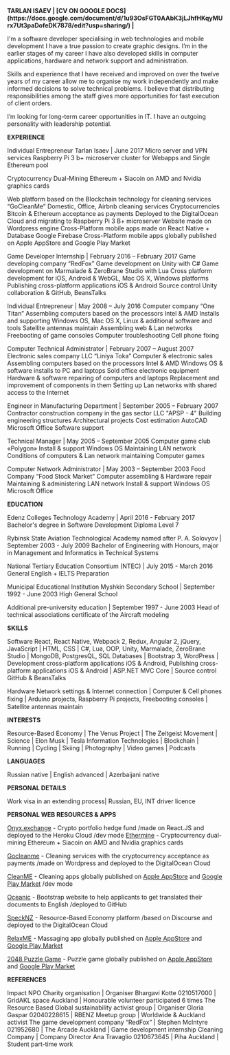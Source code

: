 <span>
   <b class='no-italics'>TARLAN ISAEV | [CV ON GOOGLE DOCS](https://docs.google.com/document/d/1u93OsFGT0AAbK3jLJhfHKqyMUrx7Ut3paDofeDK7878/edit?usp=sharing/) | 
</b>
</span>
       
I'm a software developer specialising in web technologies and mobile development I have a true passion to create graphic designs. I’m in the earlier stages of my career I have also developed skills in computer applications, hardware and network support and administration. 

Skills and experience that I have received and improved on over the twelve years of my career allow me to organise my work independently and make informed decisions to solve technical problems. I believe that distributing responsibilities among the staff gives more opportunities for fast execution of client orders. 

I’m looking for long-term career opportunities in IT. I have an outgoing personality with leadership potential.

<span>
   <b class='no-italics'>EXPERIENCE</b>
</span>

Individual Entrepreneur Tarlan Isaev | June 2017
Micro server and VPN services 
Raspberry Pi 3 b+ microserver cluster for Webapps and Single Ethereum pool

Cryptocurrency Dual-Mining 
Ethereum + Siacoin on AMD and Nvidia graphics cards 

Web platform based on the Blockchain technology for cleaning services “GoCleanMe”
Domestic, Office, Airbnb cleaning services 
Cryptocurrencies Bitcoin & Ethereum acceptance as payments
Deployed to the DigitalOcean Cloud and migrating to Raspberry Pi 3 B+ microserver
Website made on Wordpress engine
Cross-Platform mobile apps made on React Native + Database Google Firebase
Cross-Platform mobile apps globally published on Apple AppStore and Google Play Market

Game Developer Internship | February 2016 – February 2017 
Game developing company “RedFox” 
Game development on Unity with C#
Game development on Marmalade & ZeroBrane Studio with Lua
Cross platform development for iOS, Android & WebGL, Mac OS X, Windows platforms
Publishing cross-platform applications iOS & Android
Source control Unity collaboration & GitHub, BeansTalks   

Individual Entrepreneur | May 2008 – July 2016 
Computer company “One Titan” 
Assembling computers based on the processors Intel & AMD
Installs and supporting Windows OS, Mac OS X, Linux & additional software and tools
Satellite antennas maintain 
Assembling web & Lan networks 
Freebooting of game consoles
Computer troubleshooting
Cell phone fixing

Computer Technical Administrator | February 2007 – August 2007 
Electronic sales company LLC “Liniya Toka” 
Computer & electronic sales
Assembling computers based on the processors Intel & AMD
Windows OS & software installs to PC and laptops
Sold office electronic equipment
Hardware & software repairing of computers and laptops
Replacement and improvement of components in them
Setting up Lan networks with shared access to the Internet

Engineer in Manufacturing Department | September 2005 – February 2007 
Сontractor construction company in the gas sector LLC "APSP - 4" 
Building engineering structures
Architectural projects 
Cost estimation 
AutoCAD
Microsoft Office 
Software support

Technical Manager | May 2005 – September 2005 
Computer game club «Polygon» 
Install & support Windows OS
Maintaining LAN network
Conditions of computers & Lan network maintaining 
Computer games

Computer Network Administrator | May 2003 – September 2003 
Food Company “Food Stock Market”
Computer assembling & Hardware repair
Maintaining & administering LAN network 
Install & support Windows OS
Microsoft Office 

<span>
   <b class='no-italics'>EDUCATION</b>
</span>

Edenz Colleges Technology Academy | April 2016 - February 2017
Bachelor's degree in Software Development Diploma Level 7

Rybinsk State Aviation Technological Academy named after P. A. Solovyov | September 2003 - July 2009 
Bachelor of Engineering with Honours, major in Management and Informatics in Technical Systems

National Tertiary Education Consortium (NTEC) | July 2015 - March 2016
General English + IELTS Preparation

Municipal Educational Institution Myshkin Secondary School | September 1992 - June 2003
High General School

Additional pre-university education | September 1997 - June 2003
Head of technical associations certificate of the Aircraft modeling

<span>
   <b class='no-italics'>SKILLS</b>
</span>

Software
React, React Native, Webpack 2, Redux, Angular 2, jQuery, JavaScript | HTML, CSS | C#, Lua, OOP, Unity, Marmalade, ZeroBrane Studio | MongoDB, PostgresQL, SQL Databases | Bootstrap 3, WordPress | Development cross-platform applications iOS & Android, Publishing cross-platform applications iOS & Android | ASP.NET MVC Core | Source control GitHub & BeansTalks 

Hardware
Network settings & Internet connection | Computer & Cell phones ﬁxing | Arduino projects, Raspberry Pi projects, Freebooting consoles | Satellite antennas maintain  

<span>
   <b class='no-italics'>INTERESTS</b>
</span>

Resource-Based Economy | The Venus Project | The Zeitgeist Movement | Science | Elon Musk | Tesla 
Information Technologies | Blockchain | Running | Cycling | Skiing | Photography | Video games | Podcasts 

<span>
   <b class='no-italics'>LANGUAGES</b>
</span>

Russian native | English advanced | Azerbaijani native 

<span>
   <b class='no-italics'>PERSONAL DETAILS</b>
</span>

Work visa in an extending process| Russian, EU, INT driver licence 

<span>
   <b class='no-italics'>PERSONAL WEB RESOURCES & APPS</b>
</span>

[Onyx.exchange](http://www.onyx.exchange/) - Crypto portfolio hedge fund /made on React.JS and deployed to the Heroku Cloud /dev mode
[Ethermine](https://ethermine.org/miners/e3db5718a40ecf53834c1ae0fb91208622fa1e94) - Cryptocurrency dual-mining Ethereum + Siacoin on AMD and Nvidia graphics cards 

[Gocleanme](http://www.gocleanme.me/) - Cleaning services with the cryptocurrency acceptance as payments /made on Wordpress and deployed to the DigitalOcean Cloud

[CleanME](https://itunes.apple.com/nz/app/cleanme-cleaning-services/id1181291989?mt=8/) - Cleaning apps globally published on [Apple AppStore](https://itunes.apple.com/nz/app/cleanme-cleaning-services/id1181291989?mt=8/) and [Google Play Market](https://play.google.com/store/apps/details?id=com.cleanme.cleanme) /dev mode

[Oceanic](http://organicnz.github.io/oceanic/) -  Bootstrap website to help applicants to get translated their documents to English /deployed to GitHub

[SpeckNZ](http://www.specknz.me/) - Resource-Based Economy platform /based on Discourse and deployed to the DigitalOcean Cloud

[RelaxME](https://itunes.apple.com/nz/app/relaxme-massage-services/id1186184398?mt=8/) - Massaging app globally published on [Apple AppStore](https://itunes.apple.com/nz/app/relaxme-massage-services/id1186184398?mt=8/) and [Google Play Market](https://play.google.com/store/apps/details?id=com.specknz.relaxme/)

[2048 Puzzle Game](https://itunes.apple.com/nz/app/2048-logic-puzzle-game/id1193111277?mt=8/) - Puzzle game globally published on [Apple AppStore](https://itunes.apple.com/nz/app/2048-logic-puzzle-game/id1193111277?mt=8/) and [Google Play Market](https://play.google.com/store/apps/details?id=me.specknz.puzzle)

<span>
   <b class='no-italics'>REFERENCES</b>
</span>

Impact NPO Charity organisation | Organiser Bhargavi Kotte 0210517000 | GridAKL space Auckland | Honourable volunteer  participated 6 times
The Resource Based Global sustainability activist group | Organiser Gloria Gaspar 02040228615 | RBENZ Meetup group | Worldwide & Auckland activist 
The game development company “RedFox” | Stephen McIntyre 021952680 | The Arcade Auckland | Game development internship 
Cleaning Company | Company Director Ana Travaglio 0210673645 | Piha Auckland | Student part-time work
